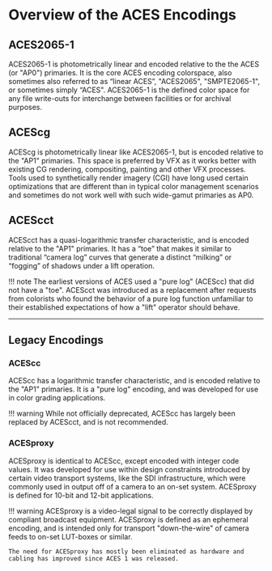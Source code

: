 <!-- SPDX-License-Identifier: CC-BY-4.0 -->
<!-- Copyright Contributors to the ACES Documentation -->


Overview of the ACES Encodings
==============================

ACES2065-1 
----------
ACES2065-1 is photometrically linear and encoded relative to the the ACES (or "AP0") primaries. It is the core ACES encoding colorspace, also sometimes also referred to as “linear ACES”, "ACES2065", "SMPTE2065-1", or sometimes simply “ACES". ACES2065-1 is the defined color space for any file write-outs for interchange between facilities or for archival purposes. 

ACEScg
------
ACEScg is photometrically linear like ACES2065-1, but is encoded relative to the "AP1" primaries. This space is preferred by VFX as it works better with existing CG rendering, compositing, painting and other VFX processes. Tools used to synthetically render imagery (CGI) have long used certain optimizations that are different than in typical color management scenarios and sometimes do not work well with such wide-gamut primaries as AP0.

ACEScct
-------
ACEScct has a quasi-logarithmic transfer characteristic, and is encoded relative to the "AP1" primaries. It has a “toe” that makes it similar to traditional “camera log” curves that generate a distinct “milking” or “fogging” of shadows under a lift operation. 

!!! note
    The earliest versions of ACES used a "pure log" (ACEScc) that did not have a "toe". ACEScct was introduced as a replacement after requests from colorists who found the behavior of a pure log function  unfamiliar to their established expectations of how a "lift" operator should behave.

----

Legacy Encodings
----------------

### ACEScc
ACEScc has a logarithmic transfer characteristic, and is encoded relative to the "AP1" primaries. It is a "pure log" encoding, and was developed for use in color grading applications. 

!!! warning
    While not officially deprecated, ACEScc has largely been replaced by ACEScct, and is not recommended.

### ACESproxy
ACESproxy is identical to ACEScc, except encoded with integer code values. It was developed for use within design constraints introduced by certain video transport systems, like the SDI infrastructure, which were commonly used in output off of a camera to an on-set system. ACESproxy is defined for 10-bit and 12-bit applications.

!!! warning
    ACESproxy is a video-legal signal to be correctly displayed by compliant broadcast equipment. ACESproxy is defined as an ephemeral encoding, and is intended only for transport "down-the-wire" of camera feeds to on-set LUT-boxes or similar.

    The need for ACESproxy has mostly been eliminated as hardware and cabling has improved since ACES 1 was released.